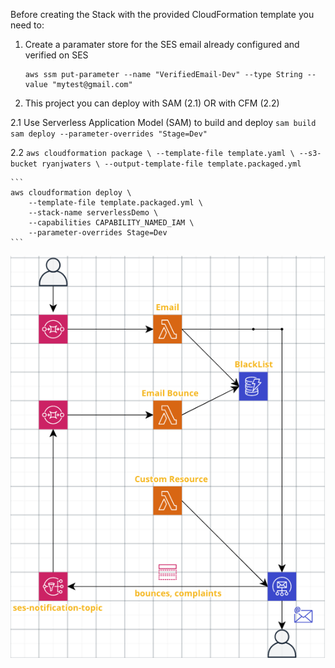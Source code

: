 Before creating the Stack with the provided CloudFormation template you need to:

1) Create a paramater store for the SES email already configured and verified on SES<br/>
    ```
    aws ssm put-parameter --name "VerifiedEmail-Dev" --type String --value "mytest@gmail.com"
    ```

2) This project you can deploy with SAM (2.1) OR with CFM (2.2)

2.1 Use Serverless Application Model (SAM) to build and deploy
    ```
    sam build
    sam deploy --parameter-overrides "Stage=Dev"
    ```

2.2
    ```
    aws cloudformation package \
        --template-file template.yaml \
        --s3-bucket ryanjwaters \
        --output-template-file template.packaged.yml
    ```
    
    ```
    aws cloudformation deploy \
        --template-file template.packaged.yml \
        --stack-name serverlessDemo \
        --capabilities CAPABILITY_NAMED_IAM \
        --parameter-overrides Stage=Dev
    ```

![Summary Diagram](https://github.com/ryanjwaters/aws-tools/blob/master/Serverless-EmailBlackList/Readme-summary.png)
